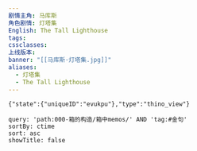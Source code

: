 ```yaml
---
剧情主角: 马库斯
角色剧情: 灯塔集
English: The Tall Lighthouse
tags: 
cssclasses: 
上线版本: 
banner: "[[马库斯·灯塔集.jpg]]"
aliases:
  - 灯塔集
  - The Tall Lighthouse
---
```

```templify-embed
{"state":{"uniqueID":"evukpu"},"type":"thino_view"}
```

~~~~note-gallery
query: 'path:000-箱的构造/箱中memos/' AND 'tag:#金句'
sortBy: ctime
sort: asc
showTitle: false
~~~~